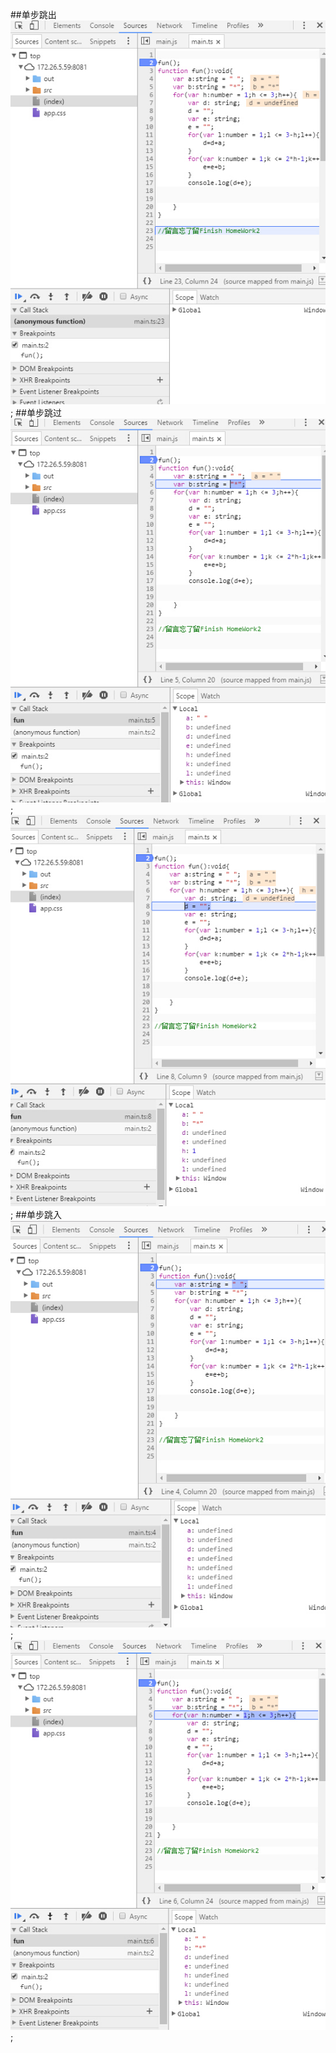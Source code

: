 ##单步跳出
<img src = "/DBTC1.jpg">;
##单步跳过
<img src = "/DBTG1.jpg">;
<img src = "/DBTG2.jpg">;
##单步跳入
<img src = "/DBTR1.jpg">;
<img src = "/DBTR2.jpg">;